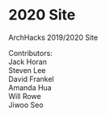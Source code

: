 # 2020 Site

ArchHacks 2019/2020 Site

Contributors:   
Jack Horan    
Steven Lee   
David Frankel    
Amanda Hua    
Will Rowe    
Jiwoo Seo    
